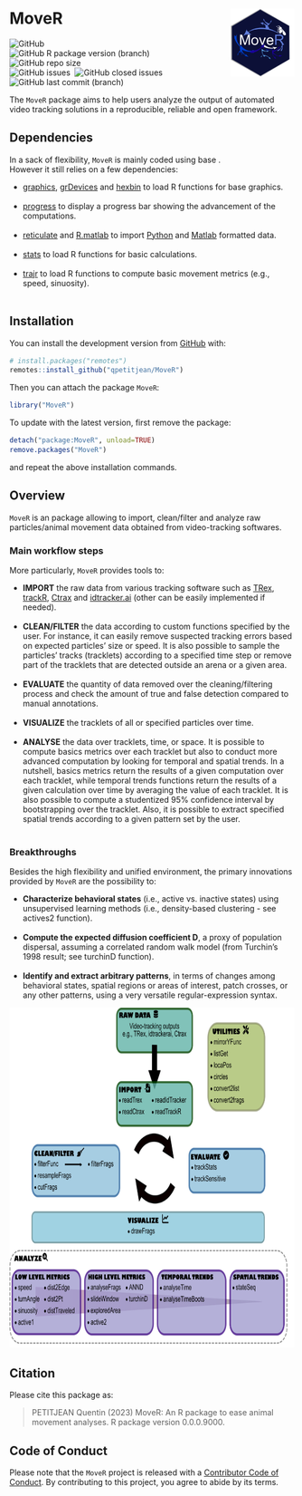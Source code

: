 
<!-- README.md is generated from README.Rmd. Please edit that file -->

# MoveR <img src="man/figures/hexsticker.png" height="120" align="right"/>

<!-- badges: start -->

<img alt="GitHub" src="https://img.shields.io/github/license/qpetitjean/MoveR"><br />
<img alt="GitHub R package version (branch)" src="https://img.shields.io/github/r-package/v/qpetitjean/MoveR/MoveRV1?label=Package%20version"><br />
<img alt="GitHub repo size" src="https://img.shields.io/github/repo-size/qpetitjean/MoveR"><br />
<img alt="GitHub issues" src="https://img.shields.io/github/issues-raw/qpetitjean/MoveR"> 
<img alt="GitHub closed issues" src="https://img.shields.io/github/issues-closed-raw/qpetitjean/MoveR"><br />
<img alt="GitHub last commit (branch)" src="https://img.shields.io/github/last-commit/qpetitjean/MoveR/Main">
<!-- badges: end -->

The `MoveR` package aims to help users analyze the output of automated
video tracking solutions in a reproducible, reliable and open framework.

## Dependencies

In a sack of flexibility, `MoveR` is mainly coded using base .<br />
However it still relies on a few dependencies:<br />

<ul>
<li>
<a href="https://www.rdocumentation.org/packages/graphics/">graphics</a>,
<a href="https://www.rdocumentation.org/packages/grDevices">grDevices</a>
and <a href="https://www.rdocumentation.org/packages/hexbin">hexbin</a>
to load R functions for base graphics.
</li>
<br />
<li>
<a href="https://github.com/r-lib/progress">progress</a> to display a
progress bar showing the advancement of the computations.
</li>
<br />
<li>
<a href="https://www.rdocumentation.org/packages/reticulate">reticulate</a>
and
<a href="https://www.rdocumentation.org/packages/R.matlab">R.matlab</a>
to import <a href="https://https://www.python.org/">Python</a> and
<a href="https://mathworks.com/products/matlab.html">Matlab</a>
formatted data.
</li>
<br />
<li>
<a href="https://www.rdocumentation.org/packages/stats">stats</a> to
load R functions for basic calculations.
</li>
<br />
<li>
<a href="https://www.rdocumentation.org/packages/trajr">trajr</a> to
load R functions to compute basic movement metrics (e.g., speed,
sinuosity).
</li>
<br />
</ul>

## Installation

You can install the development version from
[GitHub](https://github.com/) with:

``` r
# install.packages("remotes")
remotes::install_github("qpetitjean/MoveR")
```

Then you can attach the package `MoveR`:

``` r
library("MoveR")
```

To update with the latest version, first remove the package:

``` r
detach("package:MoveR", unload=TRUE)
remove.packages("MoveR")
```

and repeat the above installation commands.

## Overview

`MoveR` is an package allowing to import, clean/filter and analyze raw
particles/animal movement data obtained from video-tracking
softwares.<br />

### Main workflow steps

More particularly, `MoveR` provides tools to:<br />

<ul>
<li>
<strong>IMPORT</strong> the raw data from various tracking software such
as <a href="https://trex.run">TRex</a>,
<a href="https://swarm-lab.github.io/trackR">trackR</a>,
<a href="https://ctrax.sourceforge.net/">Ctrax</a> and
<a href="https://idtrackerai.readthedocs.io/en/latest/">idtracker.ai</a>
(other can be easily implemented if needed).
</li>
<br />
<li>
<strong>CLEAN/FILTER</strong> the data according to custom functions
specified by the user. For instance, it can easily remove suspected
tracking errors based on expected particles’ size or speed. It is also
possible to sample the particles’ tracks (tracklets) according to a specified time
step or remove part of the tracklets that are detected outside an arena or
a given area.
</li>
<br />
<li>
<strong>EVALUATE</strong> the quantity of data removed over the
cleaning/filtering process and check the amount of true and false
detection compared to manual annotations.
</li>
<br />
<li>
<strong>VISUALIZE</strong> the tracklets of all or specified particles over
time.
</li>
<br />
<li>
<strong>ANALYSE</strong> the data over tracklets, time, or space. It is
possible to compute basics metrics over each tracklet but also to conduct 
more advanced computation by looking for temporal and spatial trends. 
In a nutshell, basics metrics return the results of a given 
computation over each tracklet, while temporal trends functions return the results of a given
calculation over time by averaging the value of each tracklet. It is also
possible to compute a studentized 95% confidence interval by
bootstrapping over the tracklet. Also, it is possible to extract specified
spatial trends according to a given pattern set by the user.
</li>
<br />
</ul>

### Breakthroughs

Besides the high flexibility and unified environment, the primary
innovations provided by `MoveR` are the possibility to:<br />

<ul>
<li>
<strong>Characterize behavioral states</strong> (i.e., active
vs. inactive states) using unsupervised learning methods (i.e.,
density-based clustering - see actives2 function).
</li>
<br />
<li>
<strong>Compute the expected diffusion coefficient D</strong>, a proxy
of population dispersal, assuming a correlated random walk model (from
Turchin’s 1998 result; see turchinD function).
</li>
<br />
<li>
<strong>Identify and extract arbitrary patterns</strong>, in terms of
changes among behavioral states, spatial regions or areas of interest,
patch crosses, or any other patterns, using a very versatile
regular-expression syntax.
</li>
</ul>

<img src="man/figures/WorkFlowMoveR.png" height="600" text-align="center"/>

## Citation

Please cite this package as:

> PETITJEAN Quentin (2023) MoveR: An R package to ease animal movement
> analyses. R package version 0.0.0.9000.

## Code of Conduct

Please note that the `MoveR` project is released with a [Contributor
Code of
Conduct](https://contributor-covenant.org/version/2/0/CODE_OF_CONDUCT.html).
By contributing to this project, you agree to abide by its terms.
